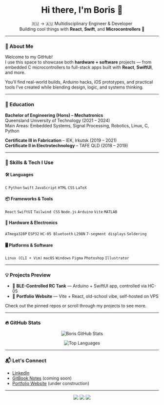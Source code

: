 <!-- Boris Ryavkin GitHub Profile README -->

<h1 align="center">Hi there, I'm Boris 👋</h1>
<p align="center">
  🇷🇺 → 🇦🇺 Multidisciplinary Engineer & Developer <br>
  Building cool things with <strong>React</strong>, <strong>Swift</strong>, and <strong>Microcontrollers</strong> 🚀
</p>

---

### 📍 About Me

Welcome to my GitHub!  
I use this space to showcase both **hardware + software** projects — from embedded C microcontrollers to full-stack apps built with **React**, **SwiftUI**, and more.

You'll find real-world builds, Arduino hacks, iOS prototypes, and practical tools I’ve created while blending design, logic, and systems thinking.

---

### 📖 Education

**Bachelor of Engineering (Hons) – Mechatronics**  
Queensland University of Technology (2021 – 2024)  
Main Areas: Embedded Systems, Signal Processing, Robotics, Linux, C, Python

**Certificate III in Fabrication** – IEK, Irkutsk (2019 – 2021)  
**Certificate II in Electrotechnology** – TAFE QLD (2018 – 2019)

---

### 🧠 Skills & Tech I Use

#### 🛠️ Languages
`C` `Python` `Swift` `JavaScript` `HTML` `CSS` `LaTeX`

#### 📦 Frameworks & Tools
`React` `SwiftUI` `Tailwind CSS` `Node.js` `Arduino` `Vite` `MATLAB`

#### 🔧 Hardware & Electronics
`ATmega328P` `ESP32` `HC-05 Bluetooth` `L298N` `7-segment displays` `Soldering`

#### 🖥️ Platforms & Software
`Linux (CLI + Vim)` `macOS` `Windows` `Figma` `Photoshop` `Illustrator`

---

### 💡 Projects Preview

- 🔋 **BLE-Controlled RC Tank** — Arduino + SwiftUI app, controlled via HC-05
- 🧭 **Portfolio Website** — Vite + React, old-school vibe, self-hosted on VPS

Check out the pinned repos or scroll through my projects to see more.

---

### 🔥 GitHub Stats

<p align="center">
  <img src="https://github-readme-stats.vercel.app/api?username=notoriskin&show_icons=true&theme=tokyonight" alt="Boris GitHub Stats" />
</p>

<p align="center">
  <img src="https://github-readme-stats.vercel.app/api/top-langs/?username=notoriskin&layout=compact&theme=tokyonight" alt="Top Languages" />
</p>

---

### 📬 Let's Connect

- [LinkedIn](https://www.linkedin.com/in/boris-ryavkin)
- [GitBook Notes](#) (coming soon)  
- [Portfolio Website](#) (under construction)

---

<p align="center">
  <img src="https://forthebadge.com/images/badges/made-with-python.svg" />
  <img src="https://forthebadge.com/images/badges/built-with-love.svg" />
  <img src="https://forthebadge.com/images/badges/uses-brains.svg" />
</p>
